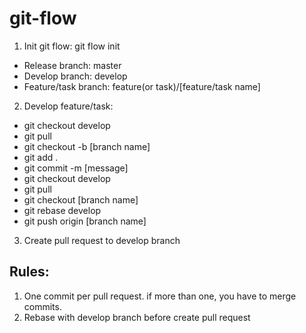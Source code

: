 # git-flow

1. Init git flow: git flow init
  - Release branch: master
  - Develop branch: develop
  - Feature/task branch: feature(or task)/[feature/task name]
2. Develop feature/task:
  - git checkout develop
  - git pull
  - git checkout -b [branch name]
  - git add .
  - git commit -m [message]
  - git checkout develop
  - git pull
  - git checkout [branch name]
  - git rebase develop
  - git push origin [branch name]
3. Create pull request to develop branch

## Rules:
1. One commit per pull request. if more than one, you have to merge commits.
2. Rebase with develop branch before create pull request

